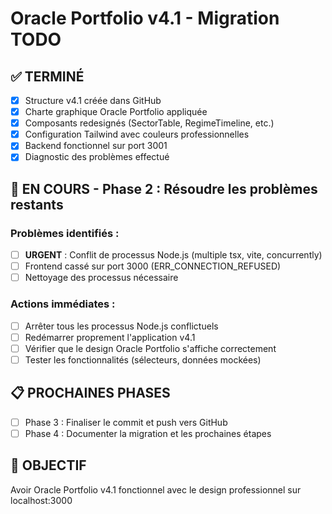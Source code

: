 # Oracle Portfolio v4.1 - Migration TODO

## ✅ TERMINÉ
- [x] Structure v4.1 créée dans GitHub
- [x] Charte graphique Oracle Portfolio appliquée
- [x] Composants redesignés (SectorTable, RegimeTimeline, etc.)
- [x] Configuration Tailwind avec couleurs professionnelles
- [x] Backend fonctionnel sur port 3001
- [x] Diagnostic des problèmes effectué

## 🔄 EN COURS - Phase 2 : Résoudre les problèmes restants

### Problèmes identifiés :
- [ ] **URGENT** : Conflit de processus Node.js (multiple tsx, vite, concurrently)
- [ ] Frontend cassé sur port 3000 (ERR_CONNECTION_REFUSED)
- [ ] Nettoyage des processus nécessaire

### Actions immédiates :
- [ ] Arrêter tous les processus Node.js conflictuels
- [ ] Redémarrer proprement l'application v4.1
- [ ] Vérifier que le design Oracle Portfolio s'affiche correctement
- [ ] Tester les fonctionnalités (sélecteurs, données mockées)

## 📋 PROCHAINES PHASES
- [ ] Phase 3 : Finaliser le commit et push vers GitHub
- [ ] Phase 4 : Documenter la migration et les prochaines étapes

## 🎯 OBJECTIF
Avoir Oracle Portfolio v4.1 fonctionnel avec le design professionnel sur localhost:3000

